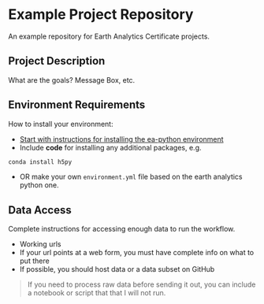 # Example Project Repository

An example repository for Earth Analytics Certificate projects.

## Project Description
What are the goals? Message Box, etc.

## Environment Requirements
How to install your environment:
  * [Start with instructions for installing the ea-python environment](https://www.earthdatascience.org/workshops/setup-earth-analytics-python/)
  * Include **code** for installing any additional packages, e.g.
  
  ```bash
  conda install h5py
  ```
  * OR make your own `environment.yml` file based on the earth analytics python one.
  
## Data Access
Complete instructions for accessing enough data to run the workflow.
  * Working urls
  * If your url points at a web form, you must have complete info on what to put there
  * If possible, you should host data or a data subset on GitHub
  
> If you need to process raw data before sending it out, you can include a notebook or script that that I will not run.
